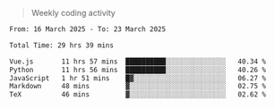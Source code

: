 > Weekly coding activity
<!--START_SECTION:waka-->

```txt
From: 16 March 2025 - To: 23 March 2025

Total Time: 29 hrs 39 mins

Vue.js       11 hrs 57 mins  ██████████░░░░░░░░░░░░░░░   40.34 %
Python       11 hrs 56 mins  ██████████░░░░░░░░░░░░░░░   40.26 %
JavaScript   1 hr 51 mins    █▓░░░░░░░░░░░░░░░░░░░░░░░   06.27 %
Markdown     48 mins         ▓░░░░░░░░░░░░░░░░░░░░░░░░   02.75 %
TeX          46 mins         ▓░░░░░░░░░░░░░░░░░░░░░░░░   02.62 %
```

<!--END_SECTION:waka-->
